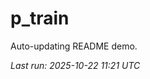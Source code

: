 # p_train

Auto-updating README demo.

<!--START_SECTION:status-->
_Last run: 2025-10-22 11:21 UTC_
<!--END_SECTION:status-->

































































































































































































































































































































































































































































































































































































































































































































































































































































































































































































































































































































































































































































































































































































